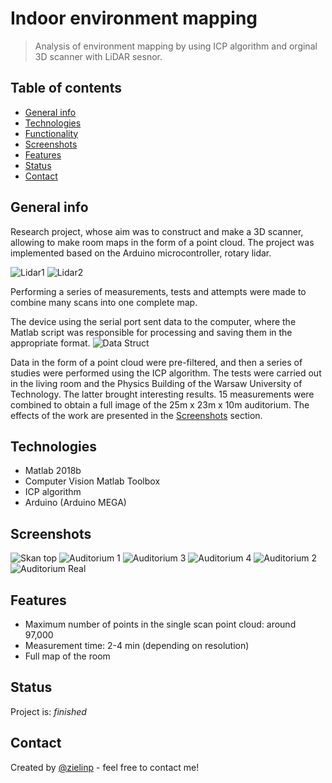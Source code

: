 ﻿# Indoor environment mapping
> Analysis of environment mapping by using ICP algorithm and orginal 3D scanner with LiDAR sesnor.

## Table of contents
* [General info](#general-info)
* [Technologies](#technologies)
* [Functionality](#functionality)
* [Screenshots](#screenshots)
* [Features](#features)
* [Status](#status)
* [Contact](#contact)

## General info
Research project, whose aim was to construct and make a 3D scanner, allowing to make room maps in the form of a point cloud. 
The project was implemented based on the Arduino microcontroller, rotary lidar. 

![Lidar1](./img/lidar1.jpg)
![Lidar2](./img/lidar2.jpg)

Performing a series of measurements, tests and attempts were made to combine many scans into one complete map.

The device using the serial port sent data to the computer, where the Matlab script was responsible for processing and saving them in the appropriate format. 
![Data Struct](./img/data_struct_point_cloud.png)

Data in the form of a point cloud were pre-filtered, and then a series of studies were performed using the ICP algorithm. The tests were carried out in the living room and the Physics Building of the Warsaw University of Technology. The latter brought interesting results. 15 measurements were combined to obtain a full image of the 25m x 23m x 10m auditorium. The effects of the work are presented in the [Screenshots](#screenshots) section.

## Technologies
* Matlab 2018b
* Computer Vision Matlab Toolbox
* ICP algorithm
* Arduino (Arduino MEGA)

## Screenshots

![Skan top](./img/skan_top.png) ![Auditorium 1](./img/auditorium1.PNG)
![Auditorium 3](./img/auditorium3.png)
![Auditorium 4](./img/auditorium4.png)
![Auditorium 2](./img/auditorium2.png)
![Auditorium Real](./img/auditorium_real.PNG)

## Features
* Maximum number of points in the single scan point cloud: around 97,000
* Measurement time: 2-4 min (depending on resolution)
* Full map of the room

## Status
Project is: _finished_

## Contact
Created by [@zielinp](https://www.linkedin.com/in/zielinp/) - feel free to contact me!

